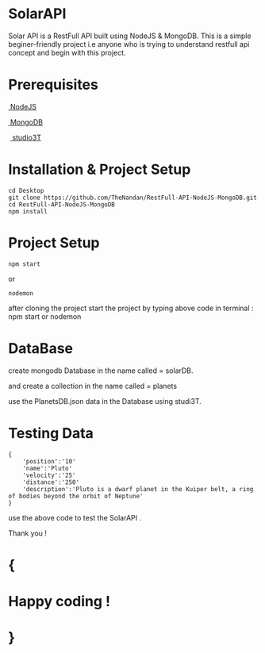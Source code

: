 # SolarAPI

Solar API is a RestFull API built using NodeJS & MongoDB. This is a simple beginer-friendly project i.e anyone who is trying to understand restfull api concept and begin with this project.

# Prerequisites

[ NodeJS ]( https://nodejs.org/en/download/ ) <br>

[ MongoDB ]( https://www.mongodb.com/try/download/community ) <br>

 [ studio3T ]( https://studio3t.com/download/ ) <br>

# Installation & Project Setup

```
cd Desktop
git clone https://github.com/TheNandan/RestFull-API-NodeJS-MongoDB.git
cd RestFull-API-NodeJS-MongoDB
npm install
```

# Project Setup

```
npm start
```

or

```
nodemon
```

after cloning the project start the project by typing above code in terminal : npm start or nodemon 

# DataBase

create mongodb Database in the name called = solarDB.

and create a collection in the name called  = planets

use the PlanetsDB.json data in the Database using studi3T.

# Testing Data

```
{
    'position':'10'
    'name':'Pluto'
    'velocity':'25'
    'distance':'250'
    'description':'Pluto is a dwarf planet in the Kuiper belt, a ring of bodies beyond the orbit of Neptune'
}
```

use the above code to test the SolarAPI .

Thank you !

# {
# Happy coding !
# }



